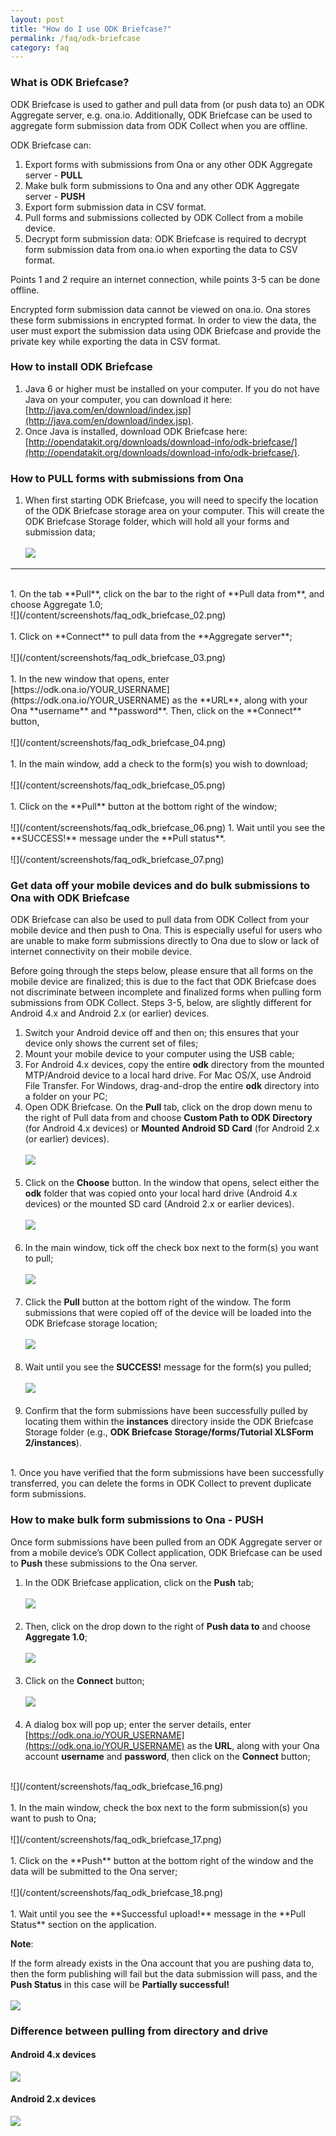 ```yaml
---
layout: post
title: "How do I use ODK Briefcase?"
permalink: /faq/odk-briefcase
category: faq
---
```


### <span id="odk-briefcase"></span>What is ODK Briefcase?

ODK Briefcase is used to gather and pull data from (or push data to) an ODK Aggregate server, e.g. ona.io.  Additionally, ODK Briefcase can be used to aggregate form submission data from ODK Collect when you are offline.

ODK Briefcase can:

1. Export forms with submissions from Ona or any other ODK Aggregate server - **PULL**
1. Make bulk form submissions to Ona and any other ODK Aggregate server - **PUSH**
1. Export form submission data in CSV format.
1. Pull forms and submissions collected by ODK Collect from a mobile device.
1. Decrypt form submission data: ODK Briefcase is required to decrypt form submission data from ona.io when exporting the data to CSV format.

Points 1 and 2 require an internet connection, while points 3-5 can be done offline.

Encrypted form submission data cannot be viewed on ona.io.  Ona stores these form submissions in encrypted format.  In order to view the data, the user must export the submission data using ODK Briefcase and provide the private key while exporting the data in CSV format.

### How to install ODK Briefcase

1. Java 6 or higher must be installed on your computer. If you do not have Java on your computer, you can download it here: [http://java.com/en/download/index.jsp](http://java.com/en/download/index.jsp).
1. Once Java is installed, download ODK Briefcase here: [http://opendatakit.org/downloads/download-info/odk-briefcase/](http://opendatakit.org/downloads/download-info/odk-briefcase/).


### How to PULL forms with submissions from Ona

1. When first starting ODK Briefcase, you will need to specify the location of the ODK Briefcase storage area on your computer.  This will create the ODK Briefcase Storage folder, which will hold all your forms and submission data;
<br><br>
![](/content/screenshots/faq_odk_briefcase_01.png)
<hr>
<br>
1. On the tab **Pull**, click on the bar to the right of **Pull data from**, and choose Aggregate 1.0;
<br>
![](/content/screenshots/faq_odk_briefcase_02.png)
<br><br>
1. Click on **Connect** to pull data from the **Aggregate server**;
<br><br>
![](/content/screenshots/faq_odk_briefcase_03.png)
<br><br>
1. In the new window that opens, enter [https://odk.ona.io/YOUR_USERNAME](https://odk.ona.io/YOUR_USERNAME) as the **URL**, along with your Ona **username** and **password**. Then, click on the **Connect** button,
<br><br>
![](/content/screenshots/faq_odk_briefcase_04.png)
<br><br>
1. In the main window, add a check to the form(s) you wish to download;
<br><br>
![](/content/screenshots/faq_odk_briefcase_05.png)
<br><br>
1. Click on the **Pull** button at the bottom right of the window;
<br><br>
![](/content/screenshots/faq_odk_briefcase_06.png)
1. Wait until you see the **SUCCESS!** message under the **Pull status**.
<br><br>
![](/content/screenshots/faq_odk_briefcase_07.png)

### Get data off your mobile devices and do bulk submissions to Ona with ODK Briefcase

ODK Briefcase can also be used to pull data from ODK Collect from your mobile device and then push to Ona.  This is especially useful for users who are unable to make form submissions directly to Ona due to slow or lack of internet connectivity on their mobile device.

Before going through the steps below, please ensure that all forms on the mobile device are finalized; this is due to the fact that ODK Briefcase does not discriminate between incomplete and finalized forms when pulling form submissions from ODK Collect.  Steps 3-5, below, are slightly different for Android 4.x and Android 2.x (or earlier) devices.

1. Switch your Android device off and then on; this ensures that your device only shows the current set of files;
1. Mount your mobile device to your computer using the USB cable;
1. For Android 4.x devices, copy the entire **odk** directory from the mounted MTP/Android device to a local hard drive.  For Mac OS/X, use Android File Transfer.  For Windows, drag-and-drop the entire **odk** directory into a folder on your PC;
1. Open ODK Briefcase.  On the **Pull** tab, click on the drop down menu to the right of Pull data from and choose **Custom Path to ODK Directory** (for Android 4.x devices) or **Mounted Android SD Card** (for Android 2.x (or earlier) devices).
<br><br>
![](/content/screenshots/faq_odk_briefcase_08.png)
<br><br>
1. Click on the **Choose** button.  In the window that opens, select either the **odk** folder that was copied onto your local hard drive (Android 4.x devices) or the mounted SD card (Android 2.x or earlier devices).
<br><br>
![](/content/screenshots/faq_odk_briefcase_09.png)
<br><br>
1. In the main window, tick off the check box next to the form(s) you want to pull;
<br><br>
![](/content/screenshots/faq_odk_briefcase_10.png)
<br><br>
1. Click the **Pull** button at the bottom right of the window.  The form submissions that were copied off of the device will be loaded into the ODK Briefcase storage location;
<br><br>
![](/content/screenshots/faq_odk_briefcase_11.png)
<br><br>
1. Wait until you see the **SUCCESS!** message for the form(s) you pulled;
<br><br>
![](/content/screenshots/faq_odk_briefcase_12.png)
<br><br>
1. Confirm that the form submissions have been successfully pulled by locating them within the **instances** directory inside the ODK Briefcase Storage folder (e.g., **ODK Briefcase Storage/forms/Tutorial XLSForm 2/instances**).
<br>
1. Once you have verified that the form submissions have been successfully transferred, you can delete the forms in ODK Collect to prevent duplicate form submissions.


### How to make bulk form submissions to Ona - PUSH

Once form submissions have been pulled from an ODK Aggregate server or from a mobile device’s ODK Collect application, ODK Briefcase can be used to **Push** these submissions to the Ona server.

1. In the ODK Briefcase application, click on the **Push** tab;
<br><br>
![](/content/screenshots/faq_odk_briefcase_13.png)
<br><br>
1. Then, click on the drop down to the right of **Push data to** and choose **Aggregate 1.0**;
<br><br>
![](/content/screenshots/faq_odk_briefcase_14.png)
<br><br>
1. Click on the **Connect** button;
<br><br>
![](/content/screenshots/faq_odk_briefcase_15.png)
<br><br>
1. A dialog box will pop up; enter the server details, enter [https://odk.ona.io/YOUR_USERNAME](https://odk.ona.io/YOUR_USERNAME) as the **URL**, along with your Ona account **username** and **password**, then click on the **Connect** button;
<br>
![](/content/screenshots/faq_odk_briefcase_16.png)
<br><br>
1. In the main window, check the box next to the form submission(s) you want to push to Ona;
<br><br>
![](/content/screenshots/faq_odk_briefcase_17.png)
<br><br>
1. Click on the **Push** button at the bottom right of the window and the data will be submitted to the Ona server;
<br><br>
![](/content/screenshots/faq_odk_briefcase_18.png)
<br><br>
1. Wait until you see the **Successful upload!** message in the **Pull Status** section on the application.

**Note**:

If the form already exists in the Ona account that you are pushing data to, then the form publishing will fail but the data submission will pass, and the **Push Status** in this case will be **Partially successful!**
<br><br>
![](/content/screenshots/faq_odk_briefcase_19.png)

### Difference between pulling from directory and drive

#### Android 4.x devices

 ![](/content/screenshots/faq_odk_briefcase_20.png)

#### Android 2.x devices

 ![](/content/screenshots/faq_odk_briefcase_21.png)


